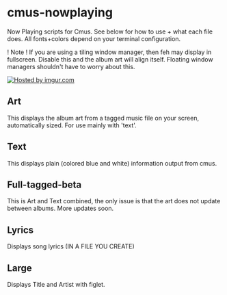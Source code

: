 cmus-nowplaying
===============

Now Playing scripts for Cmus. See below for how to use + what each file does. All fonts+colors depend on your terminal configuration.

! Note ! If you are using a tiling window manager, then feh may display in fullscreen. Disable this and the album art will align itself. Floating window managers shouldn't have to worry about this.

<a href="http://imgur.com/W5z755U"><img src="http://i.imgur.com/W5z755U.png" title="Hosted by imgur.com" /></a>

Art
---
This displays the album art from a tagged music file on your screen, automatically sized. For use mainly with 'text'.

Text
----
This displays plain (colored blue and white) information output from cmus.

Full-tagged-beta
----------------
This is Art and Text combined, the only issue is that the art does not update between albums. More updates soon.

Lyrics
---
Displays song lyrics (IN A FILE YOU CREATE)

Large
-----
Displays Title and Artist with figlet.

